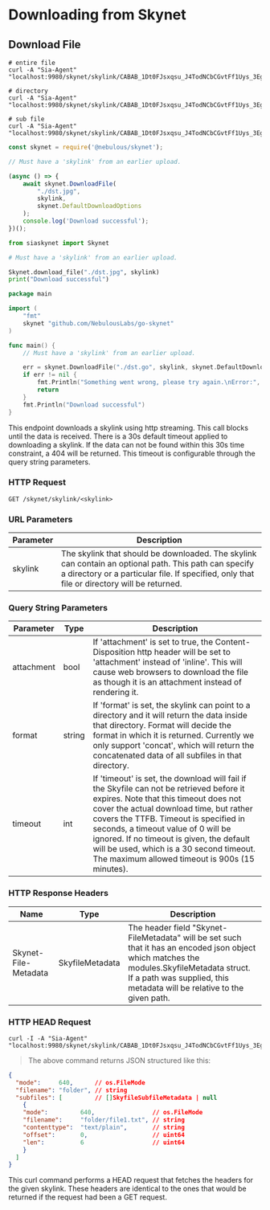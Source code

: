 # Downloading from Skynet

## Download File

```shell
# entire file
curl -A "Sia-Agent" "localhost:9980/skynet/skylink/CABAB_1Dt0FJsxqsu_J4TodNCbCGvtFf1Uys_3EgzOlTcg"

# directory
curl -A "Sia-Agent" "localhost:9980/skynet/skylink/CABAB_1Dt0FJsxqsu_J4TodNCbCGvtFf1Uys_3EgzOlTcg/folder"

# sub file
curl -A "Sia-Agent" "localhost:9980/skynet/skylink/CABAB_1Dt0FJsxqsu_J4TodNCbCGvtFf1Uys_3EgzOlTcg/folder/file.txt"
```

```javascript
const skynet = require('@nebulous/skynet');

// Must have a 'skylink' from an earlier upload.

(async () => {
	await skynet.DownloadFile(
		"./dst.jpg",
		skylink,
		skynet.DefaultDownloadOptions
	);
	console.log('Download successful');
})();
```

```python
from siaskynet import Skynet

# Must have a 'skylink' from an earlier upload.

Skynet.download_file("./dst.jpg", skylink)
print("Download successful")
```

```go
package main

import (
	"fmt"
	skynet "github.com/NebulousLabs/go-skynet"
)

func main() {
	// Must have a 'skylink' from an earlier upload.

	err = skynet.DownloadFile("./dst.go", skylink, skynet.DefaultDownloadOptions)
	if err != nil {
		fmt.Println("Something went wrong, please try again.\nError:", err.Error())
		return
	}
	fmt.Println("Download successful")
}
```

This endpoint downloads a skylink using http streaming. This call blocks until
the data is received. There is a 30s default timeout applied to downloading a
skylink. If the data can not be found within this 30s time constraint, a 404
will be returned. This timeout is configurable through the query string
parameters.

### HTTP Request

`GET /skynet/skylink/<skylink>`

### URL Parameters

Parameter | Description
--------- | -----------
skylink | The skylink that should be downloaded. The skylink can contain an optional path. This path can specify a directory or a particular file. If specified, only that file or directory will be returned.

### Query String Parameters

Parameter | Type | Description
--------- | -----| -----------
attachment | bool | If 'attachment' is set to true, the Content-Disposition http header will be set to 'attachment' instead of 'inline'. This will cause web browsers to download the file as though it is an attachment instead of rendering it.
format | string | If 'format' is set, the skylink can point to a directory and it will return the data inside that directory. Format will decide the format in which it is returned. Currently we only support 'concat', which will return the concatenated data of all subfiles in that directory.
timeout | int | If 'timeout' is set, the download will fail if the Skyfile can not be retrieved  before it expires. Note that this timeout does not cover the actual download time, but rather covers the TTFB. Timeout is specified in seconds, a timeout  value of 0 will be ignored. If no timeout is given, the default will be used, which is a 30 second timeout. The maximum allowed timeout is 900s (15 minutes).

### HTTP Response Headers

Name | Type | Description
---- | -----| -----------
Skynet-File-Metadata | SkyfileMetadata | The header field "Skynet-FileMetadata" will be set such that it has an encoded json object which matches the modules.SkyfileMetadata struct. If a path was supplied, this metadata will be relative to the given path.

### HTTP HEAD Request

```shell
curl -I -A "Sia-Agent" "localhost:9980/skynet/skylink/CABAB_1Dt0FJsxqsu_J4TodNCbCGvtFf1Uys_3EgzOlTcg"
```

> The above command returns JSON structured like this:

```json
{
  "mode":     640,      // os.FileMode
  "filename": "folder", // string
  "subfiles": [         // []SkyfileSubfileMetadata | null
    {
    "mode":         640,                // os.FileMode
    "filename":     "folder/file1.txt", // string
    "contenttype":  "text/plain",       // string
    "offset":       0,                  // uint64
    "len":          6                   // uint64
    }
  ]
}
```

This curl command performs a HEAD request that fetches the headers for
the given skylink. These headers are identical to the ones that would be
returned if the request had been a GET request.
